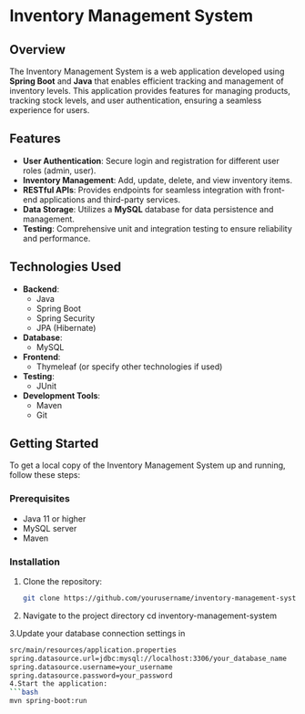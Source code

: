 # Inventory Management System

## Overview
The Inventory Management System is a web application developed using **Spring Boot** and **Java** that enables efficient tracking and management of inventory levels. This application provides features for managing products, tracking stock levels, and user authentication, ensuring a seamless experience for users.

## Features
- **User Authentication**: Secure login and registration for different user roles (admin, user).
- **Inventory Management**: Add, update, delete, and view inventory items.
- **RESTful APIs**: Provides endpoints for seamless integration with front-end applications and third-party services.
- **Data Storage**: Utilizes a **MySQL** database for data persistence and management.
- **Testing**: Comprehensive unit and integration testing to ensure reliability and performance.

## Technologies Used
- **Backend**: 
  - Java
  - Spring Boot
  - Spring Security
  - JPA (Hibernate)
- **Database**: 
  - MySQL
- **Frontend**: 
  - Thymeleaf (or specify other technologies if used)
- **Testing**: 
  - JUnit
- **Development Tools**:
  - Maven
  - Git

## Getting Started
To get a local copy of the Inventory Management System up and running, follow these steps:

### Prerequisites
- Java 11 or higher
- MySQL server
- Maven

### Installation
1. Clone the repository:
   ```bash
   git clone https://github.com/yourusername/inventory-management-system.git
   
2. Navigate to the project directory
   cd inventory-management-system

3.Update your database connection settings in 
  ```bash
  src/main/resources/application.properties
  spring.datasource.url=jdbc:mysql://localhost:3306/your_database_name
  spring.datasource.username=your_username
  spring.datasource.password=your_password
4.Start the application:
  ```bash
  mvn spring-boot:run
